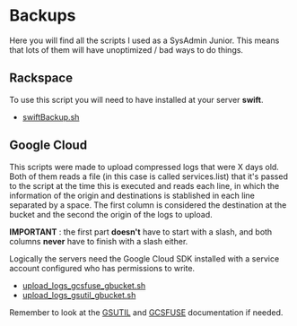 # Backups

Here you will find all the scripts I used as a SysAdmin Junior. This means that lots of them will have unoptimized / bad ways to do things.

## Rackspace

To use this script you will need to have installed at your server **swift**.

* [swiftBackup.sh](https://github.com/JustDevNull/JustScripts/blob/master/Backups/swiftBackup.sh)

## Google Cloud

This scripts were made to upload compressed logs that were X days old. Both of them reads a file (in this case is called services.list) that it's passed to the script at the time this is executed and reads each line, in which the information of the origin and destinations is stablished in each line separated by a space. The first column is considered the destination at the bucket and the second the origin of the logs to upload.

**IMPORTANT** : the first part **doesn't** have to start with a slash, and both columns **never** have to finish with a slash either.

Logically the servers need the Google Cloud SDK installed with a service account configured who has permissions to write.

* [upload_logs_gcsfuse_gbucket.sh](https://github.com/JustDevNull/JustScripts/blob/master/Backups/upload_logs_gcsfuse_gbucket.sh)
* [upload_logs_gsutil_gbucket.sh](https://github.com/JustDevNull/JustScripts/blob/master/Backups/upload_logs_gsutil_gbucket.sh)

Remember to look at the [GSUTIL](https://cloud.google.com/storage/docs/gsutil) and [GCSFUSE](https://cloud.google.com/storage/docs/gcs-fuse) documentation if needed.
